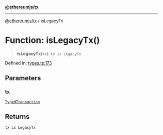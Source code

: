 [**@ethereumjs/tx**](../README.md)

***

[@ethereumjs/tx](../README.md) / isLegacyTx

# Function: isLegacyTx()

> **isLegacyTx**(`tx`): `tx is LegacyTx`

Defined in: [types.ts:173](https://github.com/ethereumjs/ethereumjs-monorepo/blob/master/packages/tx/src/types.ts#L173)

## Parameters

### tx

[`TypedTransaction`](../type-aliases/TypedTransaction.md)

## Returns

`tx is LegacyTx`
